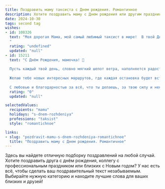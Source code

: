 ```yaml
---
title: Поздравить маму таксиста c Днем рождения. Романтичное
description: Хотите поздравить маму c Днем рождения или другим праздником? Наш ИИ создаст незабываемое поздравление, а вы обязательно выделитесь среди других.  
date: 2024-10-30
tags: second tag
wishes:
- id: 108326
  text: "Моя дорогая Мама, мой самый любимый таксист в мире!  В твой День рождения я хочу сказать тебе, что ты – не просто водитель, а настоящий проводник в мир любви и заботы. Ты везёшь нас по жизни, бережно обходя все ухабы и неровности, всегда направляя к счастью и свету. Спасибо тебе за твою бесконечную доброту, за твёрдую руку на руле нашей семейной жизни и за то, что ты всегда рядом, как верный и надёжный спутник.  Пусть твоя дорога будет всегда освещена счастьем, а сердце полно любви! С Днём рождения!
  "
  rating: "undefined"
  updated: "null"
- id: 15211
  text: "С Днём Рождения, мамочка! 🎉
  
  Пусть каждый твой день, словно мягкий шепот ветра, наполняется радостью и теплом. Ты – не просто таксист, ты магия на колёсах, которая своим умением управлять машиной и заботой о пассажирах делает мир вокруг чуточку добрее.
  
  Желаю тебе новых интересных маршрутов, где каждая остановка будет встречей с улыбкой и добротой. Пусть твои дни пройдут под знаком романтики, как ночные поездки под мерцание звёзд.
  
  С любовью и благодарностью за всё, что ты делаешь, за твою силу и нежность, за то, что ты всегда рядом. С Днём Рождения, моя любимая мама! 🌹"
  rating: "0"
  updated: "null"

selectedValues:
  recipients: "mamu"
  holidays: "s-dnem-rozhdeniya"
  professions: "taksist"
  style: "romantichnoe"

links:
- slug: "pozdravit-mamu-s-dnem-rozhdeniya-romantichnoe"
  title: "Поздравить маму c Днем рождения. Романтичное"
---
```


Здесь вы найдете отличную подборку поздравлений на любой случай. 
Хотите поздравить друга с днём рождения, коллегу с профессиональным праздником или близких с Новым годом? У нас есть всё, чтобы сделать ваш поздравительный текст незабываемым. Выбирайте нужную категорию и находите лучшие слова для ваших близких и друзей!
